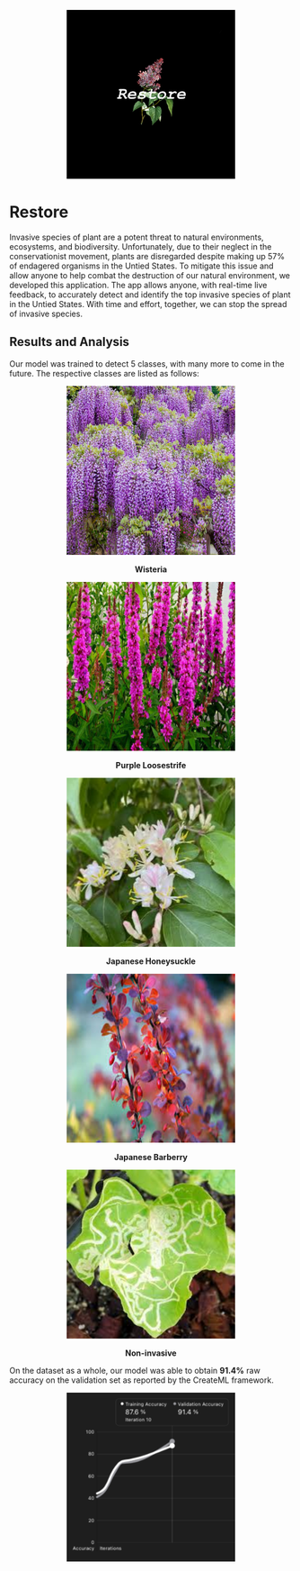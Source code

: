 <p align="center">
    <img src="https://raw.githubusercontent.com/anish-lakkapragada/Restore/main/logo.jpg" 
    width = 300 height = 300>
</p>

# Restore

Invasive species of plant are a potent threat to natural environments, ecosystems, and biodiversity. Unfortunately, due to their neglect in the conservationist movement, plants are disregarded despite making up 57% of endagered organisms in the Untied States. To mitigate this issue and allow anyone to help combat the destruction of our natural environment, we developed this application. The app allows anyone, with real-time live feedback, to accurately detect and identify the top invasive species of plant in the Untied States. With time and effort, together, we can stop the spread of invasive species.

## Results and Analysis 

Our model was trained to detect 5 classes, with many more to come in the future.
The respective classes are listed as follows: 
<p align="center">
    <img src="https://raw.githubusercontent.com/anish-lakkapragada/Restore/main/images/wisteria.jpg" 
    width = 300 height = 300>
</p>

<p align="center">
<b>Wisteria</b>
</p>

<p align="center">
    <img src="https://raw.githubusercontent.com/anish-lakkapragada/Restore/main/images/purple-loosestrife.jpg" 
    width = 300 height = 300>
</p>

<p align="center">
<b>Purple Loosestrife</b>
</p>

<p align="center">
    <img src="https://raw.githubusercontent.com/anish-lakkapragada/Restore/main/images/japanese-honeysuckle.jpg" 
    width = 300 height = 300>
</p>

<p align="center">
<b>Japanese Honeysuckle</b>
</p>

<p align="center">
    <img src="https://raw.githubusercontent.com/anish-lakkapragada/Restore/main/images/japanese-barberry.jpg" 
    width = 300 height = 300>
</p>

<p align="center">
<b>Japanese Barberry</b>
</p>

<p align="center">
    <img src="https://raw.githubusercontent.com/anish-lakkapragada/Restore/main/images/noninvasive.jpg" 
    width = 300 height = 300>
</p>

<p align="center">
<b>Non-invasive</b>
</p>

On the dataset as a whole, our model was able to obtain <b>91.4%</b> raw accuracy on the validation set as reported by the CreateML framework. 

<p align="center">
<img src="https://raw.githubusercontent.com/anish-lakkapragada/Restore/main/create-ml-stats.png" 
width = 300 height = 300>
</p>
